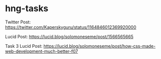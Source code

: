 # hng-tasks

Twitter Post: https://twitter.com/Kaperskyguru/status/1164846012369920000

Lucid Post: https://lucid.blog/solomoneseme/post/1566565665

Task 3 Lucid Post: https://lucid.blog/solomoneseme/post/how-css-made-web-development-much-better-f07
